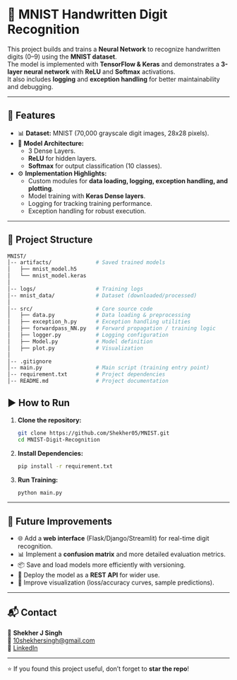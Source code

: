 # 📝 MNIST Handwritten Digit Recognition  

This project builds and trains a **Neural Network** to recognize handwritten digits (0–9) using the **MNIST dataset**.  
The model is implemented with **TensorFlow & Keras** and demonstrates a **3-layer neural network** with **ReLU** and **Softmax** activations.  
It also includes **logging** and **exception handling** for better maintainability and debugging.  

---

## 🚀 Features  
- 📊 **Dataset:** MNIST (70,000 grayscale digit images, 28x28 pixels).  
- 🧠 **Model Architecture:**  
  - 3 Dense Layers.  
  - **ReLU** for hidden layers.  
  - **Softmax** for output classification (10 classes).  
- ⚙️ **Implementation Highlights:**  
  - Custom modules for **data loading, logging, exception handling, and plotting**.  
  - Model training with **Keras Dense layers**.  
  - Logging for tracking training performance.  
  - Exception handling for robust execution.  

---

## 📂 Project Structure  
```bash
MNIST/
│-- artifacts/              # Saved trained models
│   ├── mnist_model.h5
│   └── mnist_model.keras
│
│-- logs/                   # Training logs
│-- mnist_data/             # Dataset (downloaded/processed)
│
│-- src/                    # Core source code
│   ├── data.py             # Data loading & preprocessing
│   ├── exception_h.py      # Exception handling utilities
│   ├── forwardpass_NN.py   # Forward propagation / training logic
│   ├── logger.py           # Logging configuration
│   ├── Model.py            # Model definition
│   ├── plot.py             # Visualization 
│
│-- .gitignore
│-- main.py                 # Main script (training entry point)
│-- requirement.txt         # Project dependencies
│-- README.md               # Project documentation

```
## ▶️ How to Run  

1. **Clone the repository:**  
   ```bash
   git clone https://github.com/Shekher05/MNIST.git
   cd MNIST-Digit-Recognition
   ```

2. **Install Dependencies:**
   ```bash
   pip install -r requirement.txt
   ```

3. **Run Training:**
   ```bash
   python main.py
   ```
---

## 🔮 Future Improvements  
- 🌐 Add a **web interface** (Flask/Django/Streamlit) for real-time digit recognition.  
- 📊 Implement a **confusion matrix** and more detailed evaluation metrics.  
- 📦 Save and load models more efficiently with versioning.  
- 🚀 Deploy the model as a **REST API** for wider use.  
- 🎨 Improve visualization (loss/accuracy curves, sample predictions).  

---

## 📬 Contact  
👤 **Shekher J Singh**  
📧 [10shekhersingh@gmail.com](mailto:10shekhersingh@gmail.com)  
🔗 [LinkedIn](https://www.linkedin.com/in/shekher-j-singh-277912277/)  

---

⭐ If you found this project useful, don’t forget to **star the repo**!  



